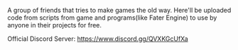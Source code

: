 A group of friends that tries to make games the old way.
Here'll be uploaded code from scripts from game and programs(like Fater Engine) to use by anyone in their projects for free. 

Official Discord Server:
https://www.discord.gg/QVXKGcUfXa
